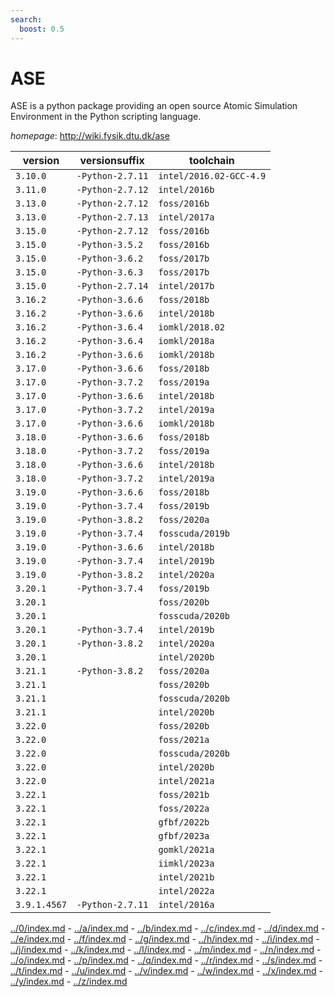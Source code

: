 ```yaml
---
search:
  boost: 0.5
---
```

# ASE

ASE is a python package providing an open source Atomic Simulation Environment  in the Python scripting language.

*homepage*: <http://wiki.fysik.dtu.dk/ase>

version | versionsuffix | toolchain
--------|---------------|----------
``3.10.0`` | ``-Python-2.7.11`` | ``intel/2016.02-GCC-4.9``
``3.11.0`` | ``-Python-2.7.12`` | ``intel/2016b``
``3.13.0`` | ``-Python-2.7.12`` | ``foss/2016b``
``3.13.0`` | ``-Python-2.7.13`` | ``intel/2017a``
``3.15.0`` | ``-Python-2.7.12`` | ``foss/2016b``
``3.15.0`` | ``-Python-3.5.2`` | ``foss/2016b``
``3.15.0`` | ``-Python-3.6.2`` | ``foss/2017b``
``3.15.0`` | ``-Python-3.6.3`` | ``foss/2017b``
``3.15.0`` | ``-Python-2.7.14`` | ``intel/2017b``
``3.16.2`` | ``-Python-3.6.6`` | ``foss/2018b``
``3.16.2`` | ``-Python-3.6.6`` | ``intel/2018b``
``3.16.2`` | ``-Python-3.6.4`` | ``iomkl/2018.02``
``3.16.2`` | ``-Python-3.6.4`` | ``iomkl/2018a``
``3.16.2`` | ``-Python-3.6.6`` | ``iomkl/2018b``
``3.17.0`` | ``-Python-3.6.6`` | ``foss/2018b``
``3.17.0`` | ``-Python-3.7.2`` | ``foss/2019a``
``3.17.0`` | ``-Python-3.6.6`` | ``intel/2018b``
``3.17.0`` | ``-Python-3.7.2`` | ``intel/2019a``
``3.17.0`` | ``-Python-3.6.6`` | ``iomkl/2018b``
``3.18.0`` | ``-Python-3.6.6`` | ``foss/2018b``
``3.18.0`` | ``-Python-3.7.2`` | ``foss/2019a``
``3.18.0`` | ``-Python-3.6.6`` | ``intel/2018b``
``3.18.0`` | ``-Python-3.7.2`` | ``intel/2019a``
``3.19.0`` | ``-Python-3.6.6`` | ``foss/2018b``
``3.19.0`` | ``-Python-3.7.4`` | ``foss/2019b``
``3.19.0`` | ``-Python-3.8.2`` | ``foss/2020a``
``3.19.0`` | ``-Python-3.7.4`` | ``fosscuda/2019b``
``3.19.0`` | ``-Python-3.6.6`` | ``intel/2018b``
``3.19.0`` | ``-Python-3.7.4`` | ``intel/2019b``
``3.19.0`` | ``-Python-3.8.2`` | ``intel/2020a``
``3.20.1`` | ``-Python-3.7.4`` | ``foss/2019b``
``3.20.1`` |  | ``foss/2020b``
``3.20.1`` |  | ``fosscuda/2020b``
``3.20.1`` | ``-Python-3.7.4`` | ``intel/2019b``
``3.20.1`` | ``-Python-3.8.2`` | ``intel/2020a``
``3.20.1`` |  | ``intel/2020b``
``3.21.1`` | ``-Python-3.8.2`` | ``foss/2020a``
``3.21.1`` |  | ``foss/2020b``
``3.21.1`` |  | ``fosscuda/2020b``
``3.21.1`` |  | ``intel/2020b``
``3.22.0`` |  | ``foss/2020b``
``3.22.0`` |  | ``foss/2021a``
``3.22.0`` |  | ``fosscuda/2020b``
``3.22.0`` |  | ``intel/2020b``
``3.22.0`` |  | ``intel/2021a``
``3.22.1`` |  | ``foss/2021b``
``3.22.1`` |  | ``foss/2022a``
``3.22.1`` |  | ``gfbf/2022b``
``3.22.1`` |  | ``gfbf/2023a``
``3.22.1`` |  | ``gomkl/2021a``
``3.22.1`` |  | ``iimkl/2023a``
``3.22.1`` |  | ``intel/2021b``
``3.22.1`` |  | ``intel/2022a``
``3.9.1.4567`` | ``-Python-2.7.11`` | ``intel/2016a``

[../0/index.md](0) - [../a/index.md](a) - [../b/index.md](b) - [../c/index.md](c) - [../d/index.md](d) - [../e/index.md](e) - [../f/index.md](f) - [../g/index.md](g) - [../h/index.md](h) - [../i/index.md](i) - [../j/index.md](j) - [../k/index.md](k) - [../l/index.md](l) - [../m/index.md](m) - [../n/index.md](n) - [../o/index.md](o) - [../p/index.md](p) - [../q/index.md](q) - [../r/index.md](r) - [../s/index.md](s) - [../t/index.md](t) - [../u/index.md](u) - [../v/index.md](v) - [../w/index.md](w) - [../x/index.md](x) - [../y/index.md](y) - [../z/index.md](z)

